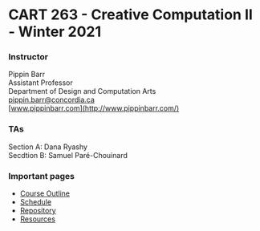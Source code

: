 # CART 263 - Creative Computation II - Winter 2021

### Instructor

Pippin Barr  
Assistant Professor  
Department of Design and Computation Arts  
[pippin.barr@concordia.ca](mailto:pippin.barr@concordia.ca)  
[www.pippinbarr.com](http://www.pippinbarr.com/)  

### TAs
Section A: Dana Ryashy  
Secdtion B: Samuel Paré-Chouinard

### Important pages

* [Course Outline](https://pippinbarr.github.io/cart263-2021/course-information/outline.md)
* [Schedule](https://pippinbarr.github.io/cart263-2021/course-information/schedule.md)
* [Repository](https://www.github.com/pippinbarr/cart263-2021/)
* [Resources](https://pippinbarr.github.io/cart263-2021/course-information/resources.md)
